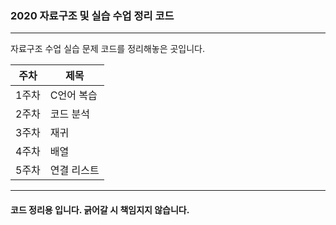 ### 2020 자료구조 및 실습 수업 정리 코드

<hr>

자료구조 수업 실습 문제 코드를 정리해놓은 곳입니다. 


주차|제목|
-|-|
1주차|C언어 복습
2주차|코드 분석
3주차|재귀
4주차|배열
5주차|연결 리스트

<hr> 

#### 코드 정리용 입니다. 긁어갈 시 책임지지 않습니다.
